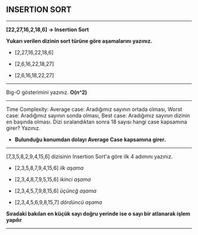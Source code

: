 ## INSERTION SORT
---
**[22,27,16,2,18,6] -> Insertion Sort**

**Yukarı verilen dizinin sort türüne göre aşamalarını yazınız.**

- [2,27,16,22,18,6]

- [2,6,16,22,18,27]

- [2,6,16,18,22,27]

---

Big-O gösterimini yazınız. **O(n^2)**

---

Time Complexity: 
Average case: Aradığımız sayının ortada olması,
Worst case: Aradığımız sayının sonda olması, 
Best case: Aradığımız sayının dizinin en başında olması.
Dizi sıralandıktan sonra 18 sayısı hangi case kapsamına girer? Yazınız.

- **Bulunduğu konumdan dolayı Average Case kapsamına girer.**
 ---


[7,3,5,8,2,9,4,15,6] dizisinin Insertion Sort'a göre ilk 4 adımını yazınız.

- [2,3,5,8,7,9,4,15,6] *ilk aşama*

- [2,3,4,8,7,9,5,15,6] *ikinci aşama*

- [2,3,4,5,7,9,8,15,6] *üçüncğ aşama*

- [2,3,4,5,6,9,8,15,7] *dördüncü aşama*

**Sıradaki bakılan en küçük sayı doğru yerinde ise o sayı bir atlanarak işlem yapılır**

---
